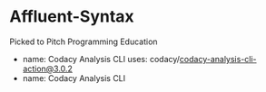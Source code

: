 # Affluent-Syntax
Picked to Pitch Programming Education
- name: Codacy Analysis CLI
  uses: codacy/codacy-analysis-cli-action@3.0.2
- name: Codacy Analysis CLI
  
